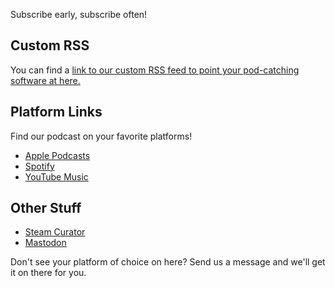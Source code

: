 Subscribe early, subscribe often!

## Custom RSS 

You can find a [link to our custom RSS feed to point your pod-catching software at here.](https://grogpod.zone/feed.xml)


## Platform Links
Find our podcast on your favorite platforms!

* [Apple Podcasts](https://podcasts.apple.com/us/podcast/grogpod/id1650474911)
* [Spotify](https://open.spotify.com/show/655SEhPUWIC77oO3hILe0b)
* [YouTube Music](https://music.youtube.com/playlist?list=PL-ShOmyMvd4jYFChE6tgj0JYG8RKK4xe0)


## Other Stuff
* [Steam Curator](https://store.steampowered.com/curator/45182589/)
* [Mastodon](https://mastodon.gamedev.place/@grogpod)

Don't see your platform of choice on here? Send us a message and we'll get it on there for you.
